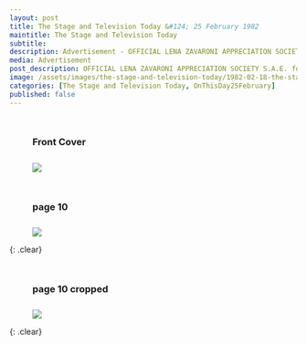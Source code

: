 ```yaml
---
layout: post
title: The Stage and Television Today &#124; 25 February 1982
maintitle: The Stage and Television Today
subtitle: 
description: Advertisement - OFFICIAL LENA ZAVARONI APPRECIATION SOCIETY S.A.E. for details 75 Highfield Rd. Blackpool. Lanes. CATHOLIC STAGE GUILD Membership details contact
media: Advertisement
post_description: OFFICIAL LENA ZAVARONI APPRECIATION SOCIETY S.A.E. for details 75 Highfield Rd. Blackpool. Lanes. CATHOLIC STAGE GUILD.
image: /assets/images/the-stage-and-television-today/1982-02-18-the-stage-and-television-today-front-cover.jpg
categories: [The Stage and Television Today, OnThisDay25February]
published: false
---
```


<figure class="fig1">
<figcaption>
<h3 id="front-cover">Front Cover</h3>
</figcaption>
<a href="/assets/images/the-stage-and-television-today/1982-02-18-the-stage-and-television-today-front-cover.jpg"><img src="/assets/images/the-stage-and-television-today/1982-02-18-the-stage-and-television-today-front-cover.jpg" class="full-width zoom-in"></a>
</figure>

<figure class="fig2">
<figcaption>
<h3 id="page-10">page 10</h3>
</figcaption>
<a href="/assets/images/the-stage-and-television-today/1982-02-18-the-stage-and-television-today-page-10.jpg"><img src="/assets/images/the-stage-and-television-today/1982-02-18-the-stage-and-television-today-page-10.jpg" class="full-width zoom-in"></a>
</figure>

{: .clear}

<figure class="fig1">
<figcaption>
<h3 id="page-10-cropped">page 10 cropped</h3>
</figcaption>
<a href="/assets/images/the-stage-and-television-today/1982-02-18-the-stage-and-television-today-page-10-cropped.jpg"><img src="/assets/images/the-stage-and-television-today/1982-02-18-the-stage-and-television-today-page-10-cropped.jpg" class="full-width zoom-in"></a>
</figure>

<br />{: .clear}

<style>
.fig1 {float:left; width:49%;}

.fig2 {float:right; width:49%;}

figcaption {float:left; width:100%;}

@media screen and (orientation:portrait) {
.fig1, .fig2 {float:left; width:100%;}
figcaption {float:left; width:100%; margin-bottom: 10px;}
}
</style>

